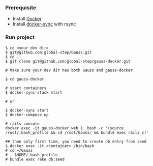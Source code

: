 ### Prerequisite

* Install [Docker](https://docs.docker.com/install/)
* Install [docker-sync](https://github.com/EugenMayer/docker-sync/wiki) with rsync

### Run project 


```
$ cd <your dev dir>
$ git@github.com:global-step/Gauss.git
$ cd ..
$ git clone git@github.com:global-step/gauss-docker.git

# Make sure your dev dir has both Gauss and gauss-docker

$ cd gauss-docker

# start containers
$ docker-sync-stack start

# or 

$ docker-sync start 
$ docker-compose up

# rails console
docker exec -it gauss-docker_web_1  bash -c '(source /root/.bash_profile && cd /root/Gauss/ && bundle exec rails c)'

## then only first time, you need to create db entry from seed
$ docker exec -it <container> /bin/bash
# cd ~/Gauss
# . $HOME/.bash_profile
# bundle exec rake db:seed 
```

